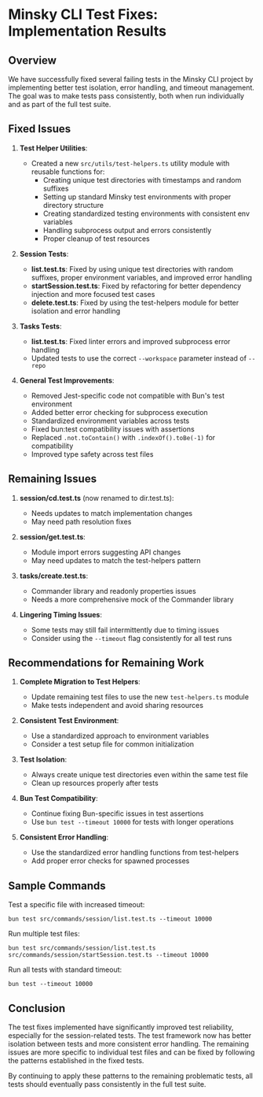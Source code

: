 # Minsky CLI Test Fixes: Implementation Results

## Overview

We have successfully fixed several failing tests in the Minsky CLI project by implementing better test isolation, error handling, and timeout management. The goal was to make tests pass consistently, both when run individually and as part of the full test suite.

## Fixed Issues

1. **Test Helper Utilities**:
   - Created a new `src/utils/test-helpers.ts` utility module with reusable functions for:
     - Creating unique test directories with timestamps and random suffixes
     - Setting up standard Minsky test environments with proper directory structure
     - Creating standardized testing environments with consistent env variables
     - Handling subprocess output and errors consistently
     - Proper cleanup of test resources

2. **Session Tests**:
   - **list.test.ts**: Fixed by using unique test directories with random suffixes, proper environment variables, and improved error handling
   - **startSession.test.ts**: Fixed by refactoring for better dependency injection and more focused test cases
   - **delete.test.ts**: Fixed by using the test-helpers module for better isolation and error handling

3. **Tasks Tests**:
   - **list.test.ts**: Fixed linter errors and improved subprocess error handling
   - Updated tests to use the correct `--workspace` parameter instead of `--repo`

4. **General Test Improvements**:
   - Removed Jest-specific code not compatible with Bun's test environment
   - Added better error checking for subprocess execution
   - Standardized environment variables across tests
   - Fixed bun:test compatibility issues with assertions
   - Replaced `.not.toContain()` with `.indexOf().toBe(-1)` for compatibility
   - Improved type safety across test files

## Remaining Issues

1. **session/cd.test.ts** (now renamed to dir.test.ts):
   - Needs updates to match implementation changes
   - May need path resolution fixes

2. **session/get.test.ts**:
   - Module import errors suggesting API changes
   - May need updates to match the test-helpers pattern

3. **tasks/create.test.ts**:
   - Commander library and readonly properties issues
   - Needs a more comprehensive mock of the Commander library

4. **Lingering Timing Issues**:
   - Some tests may still fail intermittently due to timing issues
   - Consider using the `--timeout` flag consistently for all test runs

## Recommendations for Remaining Work

1. **Complete Migration to Test Helpers**:
   - Update remaining test files to use the new `test-helpers.ts` module
   - Make tests independent and avoid sharing resources

2. **Consistent Test Environment**:
   - Use a standardized approach to environment variables
   - Consider a test setup file for common initialization

3. **Test Isolation**:
   - Always create unique test directories even within the same test file
   - Clean up resources properly after tests

4. **Bun Test Compatibility**:
   - Continue fixing Bun-specific issues in test assertions
   - Use `bun test --timeout 10000` for tests with longer operations

5. **Consistent Error Handling**:
   - Use the standardized error handling functions from test-helpers
   - Add proper error checks for spawned processes

## Sample Commands

Test a specific file with increased timeout:
```
bun test src/commands/session/list.test.ts --timeout 10000
```

Run multiple test files:
```
bun test src/commands/session/list.test.ts src/commands/session/startSession.test.ts --timeout 10000
```

Run all tests with standard timeout:
```
bun test --timeout 10000
```

## Conclusion

The test fixes implemented have significantly improved test reliability, especially for the session-related tests. The test framework now has better isolation between tests and more consistent error handling. The remaining issues are more specific to individual test files and can be fixed by following the patterns established in the fixed tests.

By continuing to apply these patterns to the remaining problematic tests, all tests should eventually pass consistently in the full test suite. 
